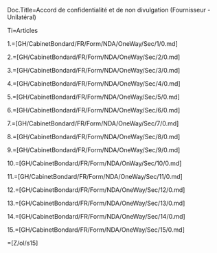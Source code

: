 Doc.Title=Accord de confidentialité et de non divulgation (Fournisseur - Unilatéral)

Ti=Articles

1.=[GH/CabinetBondard/FR/Form/NDA/OneWay/Sec/1/0.md]

2.=[GH/CabinetBondard/FR/Form/NDA/OneWay/Sec/2/0.md]

3.=[GH/CabinetBondard/FR/Form/NDA/OneWay/Sec/3/0.md]

4.=[GH/CabinetBondard/FR/Form/NDA/OneWay/Sec/4/0.md]

5.=[GH/CabinetBondard/FR/Form/NDA/OneWay/Sec/5/0.md]

6.=[GH/CabinetBondard/FR/Form/NDA/OneWay/Sec/6/0.md]

7.=[GH/CabinetBondard/FR/Form/NDA/OneWay/Sec/7/0.md]

8.=[GH/CabinetBondard/FR/Form/NDA/OneWay/Sec/8/0.md]

9.=[GH/CabinetBondard/FR/Form/NDA/OneWay/Sec/9/0.md]

10.=[GH/CabinetBondard/FR/Form/NDA/OnWay/Sec/10/0.md]

11.=[GH/CabinetBondard/FR/Form/NDA/OneWay/Sec/11/0.md]

12.=[GH/CabinetBondard/FR/Form/NDA/OneWay/Sec/12/0.md]

13.=[GH/CabinetBondard/FR/Form/NDA/OneWay/Sec/13/0.md]

14.=[GH/CabinetBondard/FR/Form/NDA/OneWay/Sec/14/0.md]

15.=[GH/CabinetBondard/FR/Form/NDA/OneWay/Sec/15/0.md]

=[Z/ol/s15]